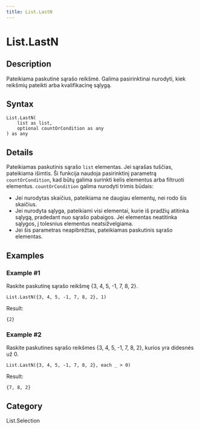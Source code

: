 ```yaml
---
title: List.LastN
---
```


# List.LastN


## Description

Pateikiama paskutinė sąrašo reikšmė.  Galima pasirinktinai nurodyti, kiek reikšmių pateikti arba kvalifikacinę sąlygą.


## Syntax

```powerquery
List.LastN(
    list as list,
    optional countOrCondition as any
) as any
```


## Details

Pateikiamas paskutinis sąrašo <code>list</code> elementas. Jei sąrašas tuščias, pateikiama išimtis. Ši funkcija naudoja pasirinktinį parametrą <code>countOrCondition</code>, kad būtų galima surinkti kelis elementus arba filtruoti elementus. <code>countOrCondition</code> galima nurodyti trimis būdais: <ul>  <li>Jei nurodytas skaičius, pateikiama ne daugiau elementų, nei rodo šis skaičius. </li>  <li>Jei nurodyta sąlyga, pateikiami visi elementai, kurie iš pradžių atitinka sąlygą, pradedant nuo sąrašo pabaigos. Jei elementas neatitinka sąlygos, į tolesnius elementus neatsižvelgiama. </li>  <li>Jei šis parametras neapibrėžtas, pateikiamas paskutinis sąrašo elementas.</li> </ul>


## Examples

### Example #1 
Raskite paskutinę sąrašo reikšmę \{3, 4, 5, -1, 7, 8, 2}.
```powerquery
List.LastN({3, 4, 5, -1, 7, 8, 2}, 1)
```

Result: 
```powerquery
{2}
```


### Example #2 
Raskite paskutines sąrašo reikšmes \{3, 4, 5, -1, 7, 8, 2}, kurios yra didesnės už 0.
```powerquery
List.LastN({3, 4, 5, -1, 7, 8, 2}, each _ > 0)
```

Result: 
```powerquery
{7, 8, 2}
```




## Category
List.Selection

